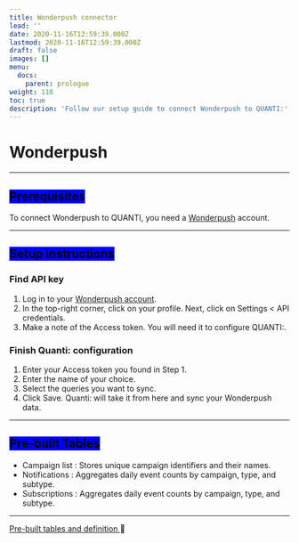 ```yaml
---
title: Wonderpush connector
lead: ''
date: 2020-11-16T12:59:39.000Z
lastmod: 2020-11-16T12:59:39.000Z
draft: false
images: []
menu:
  docs:
    parent: prologue
weight: 110
toc: true
description: 'Follow our setup guide to connect Wonderpush to QUANTI:'
---
```


# Wonderpush

***

## <mark style="background-color:blue;">Prerequisites</mark>

To connect Wonderpush to QUANTI, you need a [Wonderpush](https://www.wonderpush.com/fr/?utm_source=quanti.io\&utm_medium=partnership) account.

***

## <mark style="background-color:blue;">Setup instructions</mark>

### Find API key

1. Log in to your [Wonderpush account](https://partner.wonderpush.net/login).
2. In the top-right corner, click on your profile. Next, click on Settings < API credentials.
3. Make a note of the Access token. You will need it to configure QUANTI:.

### Finish Quanti: configuration

1. Enter your Access token you found in Step 1.
2. Enter the name of your choice.
3. Select the queries you want to sync.
4. Click Save. Quanti: will take it from here and sync your Wonderpush data.

***

## <mark style="background-color:blue;">Pre-built Tables</mark>

* Campaign list : Stores unique campaign identifiers and their names.
* Notifications : Aggregates daily event counts by campaign, type, and subtype.
* Subscriptions : Aggregates daily event counts by campaign, type, and subtype.

***

[Pre-built tables and definition ](https://dbdiagram.io/e/65577c543be149578735ccf9/65cf2b18ac844320ae4a3ed6):link:[ ](https://dbdiagram.io/e/65c0ca08ac844320ae7740d3/67a5e256263d6cf9a06049b8)

